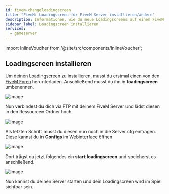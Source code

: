 ```yaml
---
id: fivem-changeloadingscreen
title: "FiveM: Loadingscreen für FiveM-Server installieren/ändern"
description: Informationen, wie du neue Loadingscreens auf einem FiveM Server von ZAP-Hosting hinzufügen/ändern kannst - ZAP-Hosting.com Dokumentation
sidebar_label: Loadingscreen installieren
services:
  - gameserver
---
```


import InlineVoucher from '@site/src/components/InlineVoucher';

<InlineVoucher />

## Loadingscreen installieren

Um deinen Loadingscreen zu installieren, musst du erstmal einen von den [FiveM Foren](https://forum.cfx.re/) herunterladen. Anschließend musst du ihn in **loadingscreen** umbenennen.

![image](https://user-images.githubusercontent.com/13604413/159137969-1093e207-da3b-442d-9e98-c2eb848f80d7.png)

Nun verbindest du dich via FTP mit deinem FiveM Server und lädst diesen in den Ressourcen Ordner hoch.

![image](https://user-images.githubusercontent.com/13604413/159137976-99390bc4-108c-477f-8baf-d4945a7b3fe6.png)

Als letzten Schritt musst du diesen nun noch in die Server.cfg eintragen. Diese kannst du in **Configs** im Webinterface öffnen

![image](https://user-images.githubusercontent.com/13604413/159137985-e4ae0c0e-5cee-400a-8f0d-2d625b0e47f8.png)


Dort trägst du jetzt folgendes ein **start loadingscreen** und speicherst es anschließend.

![image](https://user-images.githubusercontent.com/13604413/159137995-dd0b6acd-6203-4899-96b9-30eb2ace50ba.png)

Nun kannst du deinen Server starten und dein Loadingscreen wird im Spiel sichtbar sein.



